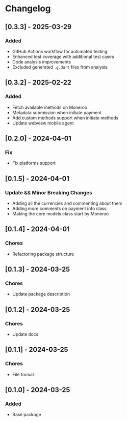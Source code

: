# Changelog

## [0.3.3] - 2025-03-29

### Added
- GitHub Actions workflow for automated testing
- Enhanced test coverage with additional test cases
- Code analysis improvements
- Excluded generated `.g.dart` files from analysis

## [0.3.2] - 2025-02-22

### Added

- Fetch available methods on Moneroo
- Metadata submission when initiate payment
- Add custom methods support when initiate methods
- Update webview mobile agent

## [0.2.0] - 2024-04-01

### Fix

- Fix platforms support

## [0.1.5] - 2024-04-01

### Update && Minor Breaking Changes

- Adding all the currencies and commenting about them
- Adding more comments on payment info class
- Making the core models class start by Moneroo

## [0.1.4] - 2024-04-01

### Chores

- Refactoring package structure

## [0.1.3] - 2024-03-25

### Chores

- Update package description

## [0.1.2] - 2024-03-25

### Chores

- Update docs

## [0.1.1] - 2024-03-25

### Chores

- File format

## [0.1.0] - 2024-03-25

### Added

- Base package
